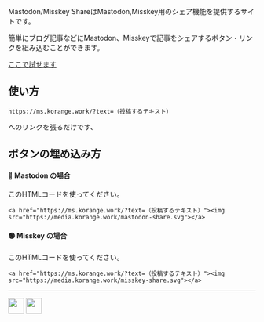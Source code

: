 Mastodon/Misskey ShareはMastodon,Misskey用のシェア機能を提供するサイトです。

簡単にブログ記事などにMastodon、Misskeyで記事をシェアするボタン・リンクを組み込むことができます。

[ここで試せます](https://ms.korange.work/?text=こんにちは。#MastodonMisskeyShare)

## 使い方
```
https://ms.korange.work/?text=（投稿するテキスト）
```
へのリンクを張るだけです、

## ボタンの埋め込み方
#### 🐘 Mastodon の場合
このHTMLコードを使ってください。
```
<a href="https://ms.korange.work/?text=（投稿するテキスト）"><img src="https://media.korange.work/mastodon-share.svg"></a>
```

#### 🟢 Misskey の場合
このHTMLコードを使ってください。
```
<a href="https://ms.korange.work/?text=（投稿するテキスト）"><img src="https://media.korange.work/misskey-share.svg"></a>
```
----
<a href="https://ms.korange.work/?text=https%3A%2F%2Fmshare.korange.work%2F"><img src="https://media.korange.work/misskey-share.svg" height=32></a> 
<a href="https://ms.korange.work/?text=https%3A%2F%2Fmshare.korange.work%2F"><img src="https://media.korange.work/mastodon-share.svg" height=32></a>
